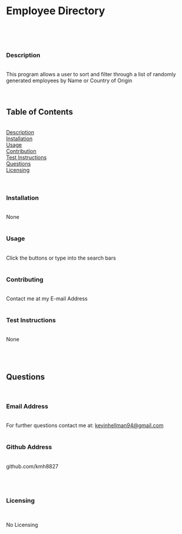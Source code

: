 # Employee Directory <img align="right" src=" ">
&nbsp;  
&nbsp;  
&nbsp;  
### Description  
&nbsp;  
This program allows a user to sort and filter through a list of randomly generated employees by Name or Country of Origin  
&nbsp;  
&nbsp;  
## Table of Contents  
&nbsp;  
[Description](#description)  
[Installation](#installation)  
[Usage](#usage)  
[Contribution](#contributing)  
[Test Instructions](#test-instructions)  
[Questions](#questions)  
[Licensing](#licensing)  
&nbsp;  
&nbsp;  
### Installation  
&nbsp;  
None  
&nbsp;  
### Usage  
&nbsp;  
Click the buttons or type into the search bars  
&nbsp;  
### Contributing  
&nbsp;  
Contact me at my E-mail Address  
&nbsp;  
### Test Instructions  
&nbsp;  
None  
&nbsp;  
&nbsp;  
&nbsp;  
## Questions  
&nbsp;  
### Email Address  
&nbsp;  
For further questions contact me at: kevinhellman94@gmail.com  
&nbsp;  
### Github Address  
&nbsp;  
github.com/kmh8827  
&nbsp;  
&nbsp;  
&nbsp;  
### Licensing  
&nbsp;  
    
No Licensing